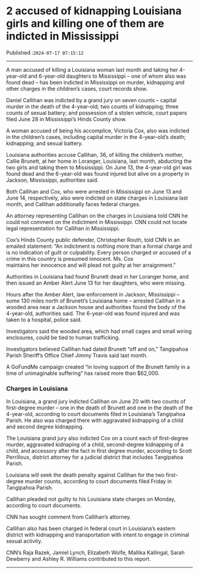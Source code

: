 # 2 accused of kidnapping Louisiana girls and killing one of them are indicted in Mississippi

Published :`2024-07-17 07:15:12`

---

A man accused of killing a Louisiana woman last month and taking her 4-year-old and 6-year-old daughters to Mississippi – one of whom also was found dead – has been indicted in Mississippi on murder, kidnapping and other charges in the children’s cases, court records show.

Daniel Callihan was indicted by a grand jury on seven counts – capital murder in the death of the 4-year-old; two counts of kidnapping; three counts of sexual battery; and possession of a stolen vehicle, court papers filed June 28 in Mississippi’s Hinds County show.

A woman accused of being his accomplice, Victoria Cox, also was indicted in the children’s cases, including capital murder in the 4-year-old’s death; kidnapping; and sexual battery.

Louisiana authorities accuse Callihan, 36, of killing the children’s mother, Callie Brunett, at her home in Loranger, Louisiana, last month, abducting the two girls and taking them to Mississippi. On June 13, the 4-year-old girl was found dead and the 6-year-old was found injured but alive on a property in Jackson, Mississippi, authorities said.

Both Callihan and Cox, who were arrested in Mississippi on June 13 and June 14, respectively, also were indicted on state charges in Louisiana last month, and Callihan additionally faces federal charges.

An attorney representing Callihan on the charges in Louisiana told CNN he could not comment on the indictment in Mississippi. CNN could not locate legal representation for Callihan in Mississippi.

Cox’s Hinds County public defender, Christopher Routh, told CNN in an emailed statement: “An indictment is nothing more than a formal charge and is no indication of guilt or culpability. Every person charged or accused of a crime in this country is presumed innocent. Ms. Cox maintains her innocence and will plead not guilty at her arraignment.”

Authorities in Louisiana had found Brunett dead in her Loranger home, and then issued an Amber Alert June 13 for her daughters, who were missing.

Hours after the Amber Alert, law enforcement in Jackson, Mississippi – some 130 miles north of Brunett’s Louisiana home – arrested Callihan in a wooded area near a Jackson house and authorities found the body of the 4-year-old, authorities said. The 6-year-old was found injured and was taken to a hospital, police said.

Investigators said the wooded area, which had small cages and small wiring enclosures, could be tied to human trafficking.

Investigators believed Callihan had dated Brunett “off and on,” Tangipahoa Parish Sheriff’s Office Chief Jimmy Travis said last month.

A GoFundMe campaign created “in loving support of the Brunett family in a time of unimaginable suffering” has raised more than $62,000.

### Charges in Louisiana

In Louisiana, a grand jury indicted Callihan on June 20 with two counts of first-degree murder – one in the death of Brunett and one in the death of the 4-year-old, according to court documents filed in Louisiana’s Tangipahoa Parish. He also was charged there with aggravated kidnapping of a child and second degree kidnapping.

The Louisiana grand jury also indicted Cox on a count each of first-degree murder, aggravated kidnaping of a child, second-degree kidnapping of a child, and accessory after the fact in first degree murder, according to Scott Perrilloux, district attorney for a judicial district that includes Tangipahoa Parish.

Louisiana will seek the death penalty against Callihan for the two first-degree murder counts, according to court documents filed Friday in Tangipahoa Parish.

Callihan pleaded not guilty to his Louisiana state charges on Monday, according to court documents.

CNN has sought comment from Callihan’s attorney.

Callihan also has been charged in federal court in Louisiana’s eastern district with kidnapping and transportation with intent to engage in criminal sexual activity.

CNN’s Raja Razek, Jamiel Lynch, Elizabeth Wolfe, Mallika Kallingal, Sarah Dewberry and Ashley R. Williams contributed to this report.

---

